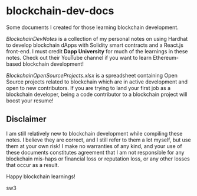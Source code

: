 # blockchain-dev-docs
Some documents I created for those learning blockchain development.

*BlockchainDevNotes* is a collection of my personal notes on using Hardhat to develop 
blockchain dApps with Solidity smart contracts and a React.js front-end. I must credit 
**Dapp University** for much of the learnings in these notes.  Check out their YouTube 
channel if you want to learn Ethereum-based blockchain development!

*BlockchainOpenSourceProjects.xlsx* is a spreadsheet containing Open Source projects 
related to blockchain which are in active development and open to new contributors.
If you are trying to land your first job as a blockchain developer, being a code 
contributor to a blockchain project will boost your resume!


## Disclaimer
I am still relatively new to blockchain development while compiling these notes. I 
believe they are correct, and I still refer to them a lot myself, but use them at your 
own risk! I make no warranties of any kind, and your use of these documents constitutes agreement 
that I am not responsible for any blockchain mis-haps or financial loss or reputation
loss, or any other losses that occur as a result.

Happy blockchain learnings!

sw3
